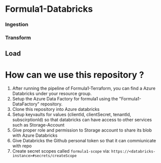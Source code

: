 # Formula1-Databricks

### Ingestion

### Transform

## Load


# How can we use this repository ?

1. After running the pipeline of Formula1-Terraform, you can find a Azure Databricks under your resource group.
2. Setup the Azure Data Factory for formula1 using the "Formula1-DataFactory" repository.
3. Clone this repository into Azure databricks
4. Setup keyvaults for values (clientId, clientSecret, tenantId, subscirptionId) so that databricks can have access to other services such as Storage-Account
5. Give proper role and permission to Storage account to share its blob with Azure Databricks
6. Give Databricks the Github personal token so that it can commiunicate with repo
4. Create secret scopes called `formula1-scope` via: `https://<databricks-instance>#secrets/createScope`

